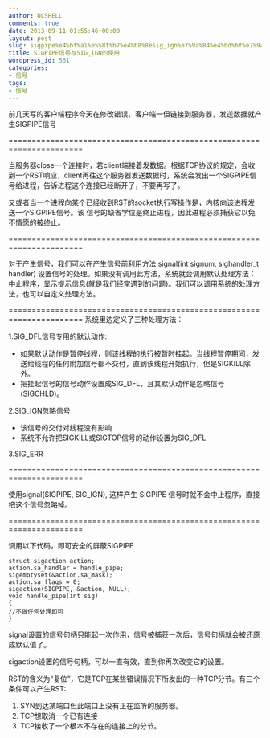 ```yaml
---
author: UCSHELL
comments: true
date: 2013-09-11 01:55:46+00:00
layout: post
slug: sigpipe%e4%bf%a1%e5%8f%b7%e4%b8%8esig_ign%e7%9a%84%e4%bd%bf%e7%94%a8
title: SIGPIPE信号与SIG_IGN的使用
wordpress_id: 561
categories:
- 信号
tags:
- 信号
---
```


前几天写的客户端程序今天在修改错误，客户端一但链接到服务器，发送数据就产生SIGPIPE信号

======================================================================

当服务器close一个连接时，若client端接着发数据。根据TCP协议的规定，会收到一个RST响应，client再往这个服务器发送数据时，系统会发出一个SIGPIPE信号给进程，告诉进程这个连接已经断开了，不要再写了。

又或者当一个进程向某个已经收到RST的socket执行写操作是，内核向该进程发送一个SIGPIPE信号。该
信号的缺省学位是终止进程，因此进程必须捕获它以免不情愿的被终止。

======================================================================

对于产生信号，我们可以在产生信号前利用方法 signal(int signum, sighandler_t handler) 设置信号的处理。如果没有调用此方法，系统就会调用默认处理方法：中止程序，显示提示信息(就是我们经常遇到的问题)。我们可以调用系统的处理方法，也可以自定义处理方法。

======================================================================
系统里边定义了三种处理方法：

1.SIG_DFL信号专用的默认动作:
* 如果默认动作是暂停线程，则该线程的执行被暂时挂起。当线程暂停期间，发送给线程的任何附加信号都不交付，直到该线程开始执行，但是SIGKILL除外。
* 把挂起信号的信号动作设置成SIG_DFL，且其默认动作是忽略信号 (SIGCHLD)。

2.SIG_IGN忽略信号
* 该信号的交付对线程没有影响
* 系统不允许把SIGKILL或SIGTOP信号的动作设置为SIG_DFL

3.SIG_ERR

======================================================================

使用signal(SIGPIPE, SIG_IGN), 这样产生 SIGPIPE 信号时就不会中止程序，直接把这个信号忽略掉。

======================================================================

调用以下代码，即可安全的屏蔽SIGPIPE：

    
    struct sigaction action;
    action.sa_handler = handle_pipe;
    sigemptyset(&action.sa_mask);
    action.sa_flags = 0;
    sigaction(SIGPIPE, &action, NULL);
    void handle_pipe(int sig)
    {
    //不做任何处理即可
    }


signal设置的信号句柄只能起一次作用，信号被捕获一次后，信号句柄就会被还原成默认值了。

sigaction设置的信号句柄，可以一直有效，直到你再次改变它的设置。

RST的含义为“复位”，它是TCP在某些错误情况下所发出的一种TCP分节。有三个条件可以产生RST:

1. SYN到达某端口但此端口上没有正在监听的服务器。
2. TCP想取消一个已有连接
3. TCP接收了一个根本不存在的连接上的分节。
